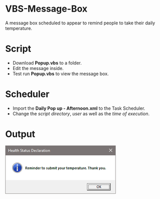 # VBS-Message-Box
A message box scheduled to appear to remind people to take their daily temperature.

# Script
* Download **Popup.vbs** to a folder.
* Edit the message inside.
* Test run **Popup.vbs** to view the message box.

# Scheduler
* Import the **Daily Pop up - Afternoon.xml** to the Task Scheduler.
* Change the _script directory_, _user_ as well as the _time of execution_.

# Output
![](https://github.com/d3athkai/VBS-Message-Box/blob/master/output.jpg?raw=true)
